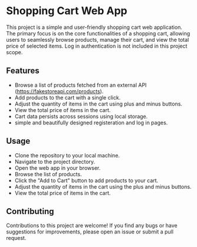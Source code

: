 # ﻿Shopping Cart Web App

This project is a simple and user-friendly shopping cart web application. The primary focus is on the core functionalities of a shopping cart, allowing users to seamlessly browse products, manage their cart, and view the total price of selected items. Log in authentication is not included in this project scope.

## Features

- Browse a list of products fetched from an external API (https://fakestoreapi.com/products).
- Add products to the cart with a single click.
- Adjust the quantity of items in the cart using plus and minus buttons.
- View the total price of items in the cart.
- Cart data persists across sessions using local storage.
- simple and beautifully designed registeration and log in pages.

## Usage

- Clone the repository to your local machine.
- Navigate to the project directory.
- Open the web app in your browser.
- Browse the list of products.
- Click the "Add to Cart" button to add products to your cart.
- Adjust the quantity of items in the cart using the plus and minus buttons.
- View the total price of items in the cart.

## Contributing

Contributions to this project are welcome! If you find any bugs or have suggestions for improvements, please open an issue or submit a pull request.
